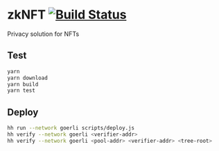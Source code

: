 # zkNFT [![Build Status](https://github.com/poma/zk-nft/workflows/build/badge.svg)](https://github.com/poma/zk-nft/actions)

Privacy solution for NFTs

## Test

```bash
yarn
yarn download
yarn build
yarn test
```

## Deploy

```bash
hh run --network goerli scripts/deploy.js
hh verify --network goerli <verifier-addr>
hh verify --network goerli <pool-addr> <verifier-addr> <tree-root>
```

